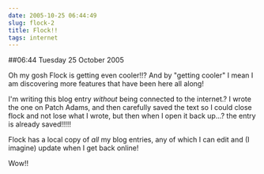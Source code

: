 ```yaml
---
date: 2005-10-25 06:44:49
slug: flock-2
title: Flock!!
tags: internet
---
```


##06:44 Tuesday 25 October 2005

Oh my gosh Flock is getting even cooler!!? And by "getting cooler" I mean I am discovering more features that have been here all along!  


I'm writing this blog entry *without* being connected to the internet.? I wrote the one on Patch Adams, and then carefully saved the text so I could close flock and not lose what I wrote, but then when I open it back up...? the entry is already saved!!!!!  


Flock has a local copy of *all* my blog entries, any of which I can edit and (I imagine) update when I get back online!  


Wow!!  


